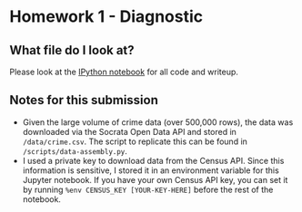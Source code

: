 # Homework 1 - Diagnostic

## What file do I look at?
Please look at the [IPython notebook](https://github.com/jtanwk/capp30254/blob/master/HW1/Homework%201.ipynb) for all code and writeup.

## Notes for this submission
- Given the large volume of crime data (over 500,000 rows), the data was downloaded via the Socrata Open Data API and stored in `/data/crime.csv`. The script to replicate this can be found in `/scripts/data-assembly.py`.
- I used a private key to download data from the Census API. Since this information is sensitive, I stored it in an environment variable for this Jupyter notebook. If you have your own Census API key, you can set it by running `%env CENSUS_KEY [YOUR-KEY-HERE]` before the rest of the notebook.
